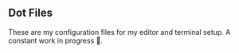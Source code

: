 ## Dot Files

These are my configuration files for my editor and terminal setup. A constant work in progress 🚧.
